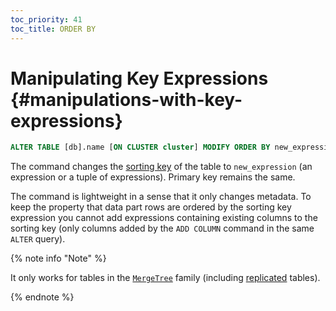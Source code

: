 ```yaml
---
toc_priority: 41
toc_title: ORDER BY
---
```


# Manipulating Key Expressions {#manipulations-with-key-expressions}

``` sql
ALTER TABLE [db].name [ON CLUSTER cluster] MODIFY ORDER BY new_expression
```

The command changes the [sorting key](../../../engines/table-engines/mergetree-family/mergetree.md) of the table to `new_expression` (an expression or a tuple of expressions). Primary key remains the same.

The command is lightweight in a sense that it only changes metadata. To keep the property that data part rows are ordered by the sorting key expression you cannot add expressions containing existing columns to the sorting key (only columns added by the `ADD COLUMN` command in the same `ALTER` query).

{% note info "Note" %}

It only works for tables in the [`MergeTree`](../../../engines/table-engines/mergetree-family/mergetree.md) family (including [replicated](../../../engines/table-engines/mergetree-family/replication.md) tables).

{% endnote %}
